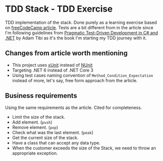 # TDD Stack - TDD Exercise

TDD implementation of the stack. Done purely as a learning exercise based on [freeCodeCamp article](https://www.freecodecamp.org/news/tdd-explanation-hands-on-practice-with-c-a0124338be44/). Tests are a bit different from in the article since I'm following guidelines from [Pragmatic Test-Driven Development in C# and .NET](https://www.packtpub.com/product/pragmatic-test-driven-development-in-c-and-net/9781803230191) by Adam Tibi as it's the book I'm starting my TDD journey with it.

## Changes from article worth mentioning

- This project uses [xUnit](https://github.com/xunit/xunit) instead of [NUnit](https://github.com/nunit/nunit)
- Targeting .NET 6 instead of .NET Core 3
- Using test cases naming convention of `Method_Condition_Expectation` instead of more, let's say, free form approach from the article. 

## Business requirements

Using the same requirements as the article. Cited for completeness.

- Limit the size of the stack.
- Add element. (`push`)
- Remove element. (`pop`)
- Check what was the last element. (`peak`)
- Get the current size of the stack.
- Have a class that can accept any data type.
- When the customer exceeds the size of the Stack, we need to throw an appropriate exception.